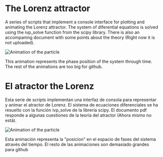 # The Lorenz attractor

A series of scripts that implement a console interface for plotting and animating the Lorenz attractor. The system of diferential equations is solved using the ivp_solve function from the scipy library. There is also an accompaning document with some points about the theory (Right now it is not uploaded).

<img title="Animation" alt="Animation of the particle" src="https://github.com/villarjorge/uni_projects/blob/main/lorenz_attractor/Lorenz%20-%20Particula%201.gif">

This animation represents the phase position of the system through time. The rest of the animations are too big for github.

# El atractor the Lorenz

Esta serie de scripts implementan una interfaz de consola para representar y animar el atractor de Lorenz. El sistema de ecuaciones diferenciales se ha resuelto con la función ivp_solve de la librería scipy. El documento pdf responde a algunas cuestiones de la teoría del atractor (Ahora mismo no está).  

<img title="Animation" alt="Animation of the particle" src="https://github.com/villarjorge/uni_projects/blob/main/lorenz_attractor/Lorenz%20-%20Particula%201.gif">

Esta animación representa la "posicion" en el espacio de fases del sistema através del tiempo. El resto de las animaciones son demasiado grandes para github
